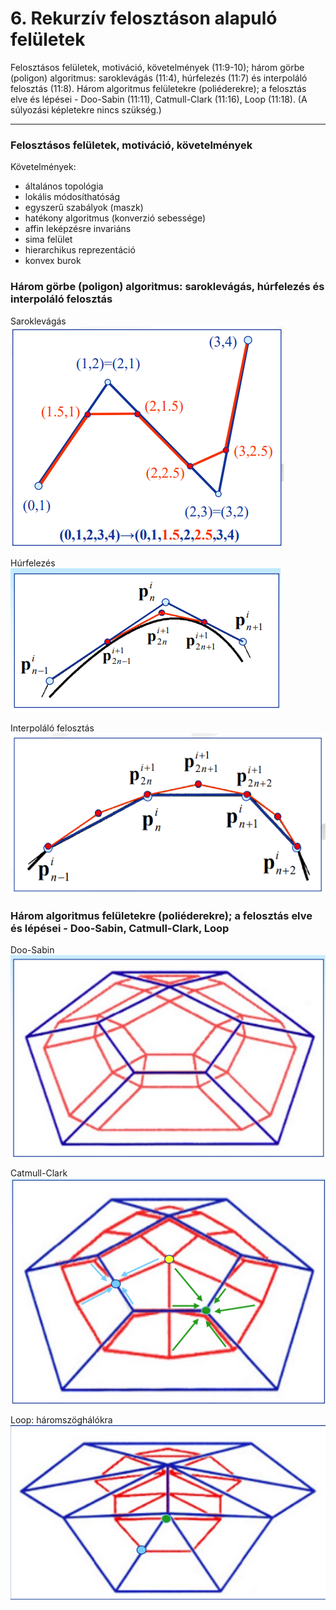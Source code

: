 # 6. Rekurzív felosztáson alapuló felületek
Felosztásos felületek, motiváció, követelmények (11:9-10); három görbe (poligon) algoritmus:
saroklevágás (11:4), húrfelezés (11:7) és interpoláló felosztás (11:8). Három algoritmus felületekre
(poliéderekre); a felosztás elve és lépései - Doo-Sabin (11:11), Catmull-Clark (11:16), Loop (11:18). (A
súlyozási képletekre nincs szükség.)

---

### Felosztásos felületek, motiváció, követelmények

Követelmények:
- általános topológia
- lokális módosíthatóság
- egyszerű szabályok (maszk)
- hatékony algoritmus (konverzió sebessége)
- affin leképzésre invariáns
- sima felület
- hierarchikus reprezentáció
- konvex burok

### Három görbe (poligon) algoritmus: saroklevágás, húrfelezés és interpoláló felosztás

Saroklevágás
![](img/1.png)

Húrfelezés
![](img/2.png)

Interpoláló felosztás
![](img/3.png)

### Három algoritmus felületekre (poliéderekre); a felosztás elve és lépései - Doo-Sabin, Catmull-Clark, Loop

Doo-Sabin
![](img/4.png)

Catmull-Clark
![](img/5.png)

Loop: háromszöghálókra
![](img/6.png)